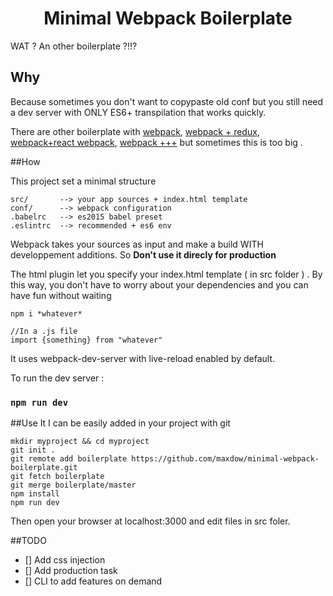 <h1 align="center">Minimal Webpack Boilerplate</h1>

WAT ? An other boilerplate ?!!?

## Why 
Because sometimes you don't want to copypaste old conf but you still need a dev server with ONLY ES6+ transpilation that works quickly.

There are other boilerplate with [webpack](https://github.com/webpack/example-app), [webpack + redux](https://github.com/noderaider/redux-webpack-boilerplate),  [webpack+react webpack](https://github.com/gaearon/react-hot-boilerplate), [webpack +++](https://github.com/davezuko/webpack-boilerplate)  but sometimes this is too big .

##How

This project set a minimal structure 

    src/       --> your app sources + index.html template
    conf/      --> webpack configuration
    .babelrc   --> es2015 babel preset
    .eslintrc  --> recommended + es6 env


Webpack takes your sources as input and make a build WITH developpement additions. So **Don't use it direcly for production**

The html plugin let you specify your index.html template ( in src folder ) . By this way, you don't have to worry about your dependencies and you can have fun without waiting

```
npm i *whatever*
```

```
//In a .js file
import {something} from "whatever"
```


It uses webpack-dev-server with live-reload enabled by default.

To run the dev server : 
### `npm run dev`

##Use It
I can be easily added in your project with git
```
mkdir myproject && cd myproject
git init .
git remote add boilerplate https://github.com/maxdow/minimal-webpack-boilerplate.git
git fetch boilerplate
git merge boilerplate/master
npm install
npm run dev
```

Then open your browser at localhost:3000 and edit files in src foler.

##TODO
* []  Add css injection
* [] Add production task
* [] CLI to add features on demand
